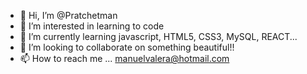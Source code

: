 - 👋 Hi, I’m @Pratchetman
- 👀 I’m interested in learning to code
- 🌱 I’m currently learning javascript, HTML5, CSS3, MySQL, REACT...
- 💞️ I’m looking to collaborate on something beautiful!!
- 📫 How to reach me ... manuelvalera@hotmail.com

<!---
Pratchetman/Pratchetman is a ✨ special ✨ repository because its `README.md` (this file) appears on your GitHub profile.
You can click the Preview link to take a look at your changes.
--->
